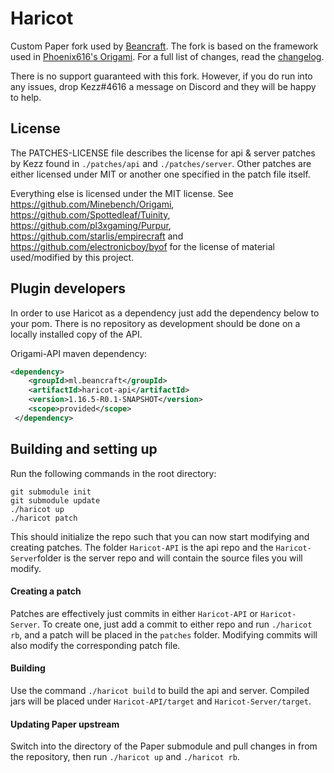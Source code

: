 Haricot
==

Custom Paper fork used by [Beancraft](https://beancraft.ml). The fork is based 
on the framework used in
[Phoenix616's Origami](https://github.com/Minebench/Origami/). For a full list 
of changes, read the [changelog](CHANGELOG.md).

There is no support guaranteed with this fork. However, if you do run into any 
issues, drop Kezz#4616 a message on Discord and they will be happy to help.

## License
The PATCHES-LICENSE file describes the license for api & server patches
by Kezz found in `./patches/api` and `./patches/server`. Other patches
are either licensed under MIT or another one specified in the patch file itself.

Everything else is licensed under the MIT license. 
See https://github.com/Minebench/Origami, 
https://github.com/Spottedleaf/Tuinity, https://github.com/pl3xgaming/Purpur,
https://github.com/starlis/empirecraft and https://github.com/electronicboy/byof
for the license of material used/modified by this project.

## Plugin developers
In order to use Haricot as a dependency just add the dependency below to 
your pom. There is no repository as development should be done on a locally 
installed copy of the API.

Origami-API maven dependency:
```xml
<dependency>
    <groupId>ml.beancraft</groupId>
    <artifactId>haricot-api</artifactId>
    <version>1.16.5-R0.1-SNAPSHOT</version>
    <scope>provided</scope>
 </dependency>
 ```

## Building and setting up
Run the following commands in the root directory:

```
git submodule init
git submodule update
./haricot up
./haricot patch
```

This should initialize the repo such that you can now start modifying and 
creating patches. The folder `Haricot-API` is the api repo and the 
`Haricot-Server`folder is the server repo and will contain the source files you
will modify.

#### Creating a patch
Patches are effectively just commits in either `Haricot-API` or 
`Haricot-Server`. To create one, just add a commit to either repo and run
`./haricot rb`, and a patch will be placed in the `patches` folder. Modifying 
commits will also modify the corresponding patch file.

#### Building
Use the command `./haricot build` to build the api and server. Compiled jars
will be placed under `Haricot-API/target` and `Haricot-Server/target`.

#### Updating Paper upstream
Switch into the directory of the Paper submodule and pull changes in from the 
repository, then run `./haricot up` and `./haricot rb`.